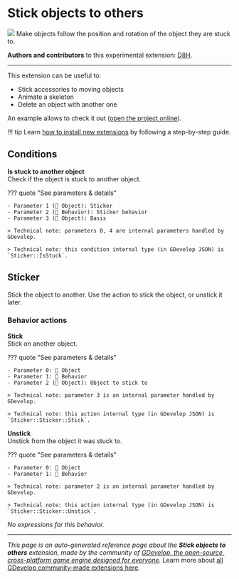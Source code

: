 # Stick objects to others

<img src="https://resources.gdevelop-app.com/assets/Icons/sticker-outline.svg" class="extension-icon"></img>
Make objects follow the position and rotation of the object they are stuck to.

**Authors and contributors** to this experimental extension: [D8H](https://gd.games/D8H).

---

This extension can be useful to:

- Stick accessories to moving objects
- Animate a skeleton
- Delete an object with another one

An example allows to check it out ([open the project online](https://editor.gdevelop.io/?project=example://stick-objects)).

!!! tip
    Learn [how to install new extensions](/gdevelop5/extensions/search) by following a step-by-step guide.

## Conditions

**Is stuck to another object**  
Check if the object is stuck to another object.

??? quote "See parameters & details"

    - Parameter 1 (👾 Object): Sticker
    - Parameter 2 (🧩 Behavior): Sticker behavior
    - Parameter 3 (👾 Object): Basis

    > Technical note: parameters 0, 4 are internal parameters handled by GDevelop.

    > Technical note: this condition internal type (in GDevelop JSON) is `Sticker::IsStuck`.



## Sticker 

Stick the object to another. Use the action to stick the object, or unstick it later. 

### Behavior actions

**Stick**  
Stick on another object.

??? quote "See parameters & details"

    - Parameter 0: 👾 Object
    - Parameter 1: 🧩 Behavior
    - Parameter 2 (👾 Object): Object to stick to

    > Technical note: parameter 3 is an internal parameter handled by GDevelop.

    > Technical note: this action internal type (in GDevelop JSON) is `Sticker::Sticker::Stick`.

**Unstick**  
Unstick from the object it was stuck to.

??? quote "See parameters & details"

    - Parameter 0: 👾 Object
    - Parameter 1: 🧩 Behavior

    > Technical note: parameter 2 is an internal parameter handled by GDevelop.

    > Technical note: this action internal type (in GDevelop JSON) is `Sticker::Sticker::Unstick`.

_No expressions for this behavior._



---

*This page is an auto-generated reference page about the **Stick objects to others** extension, made by the community of [GDevelop, the open-source, cross-platform game engine designed for everyone](https://gdevelop.io/).* Learn more about [all GDevelop community-made extensions here](/gdevelop5/extensions).